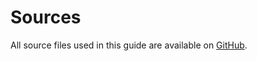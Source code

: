 # Sources

All source files used in this guide are available on [GitHub](https://github.com/LibertyFi/python_testing_guide).
